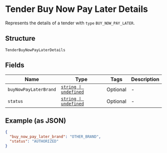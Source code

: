 <!-- Optimized: 2025-10-06 -->
<!-- RPM: 1.6.2.1.1.6.2.1_tender-buy-now-pay-later-details_20251006 -->
<!-- Session: E2E RPM DNA Application -->
<!-- AOM: RND (Reggie & Dro) -->
<!-- COI: TECHNOLOGY -->
<!-- RPM: HIGH -->
<!-- ACTION: BUILD -->

# Tender Buy Now Pay Later Details

Represents the details of a tender with `type` `BUY_NOW_PAY_LATER`.

## Structure

`TenderBuyNowPayLaterDetails`

## Fields

| Name | Type | Tags | Description |
|  --- | --- | --- | --- |
| `buyNowPayLaterBrand` | [`string \| undefined`](../../doc/models/tender-buy-now-pay-later-details-brand.md) | Optional | - |
| `status` | [`string \| undefined`](../../doc/models/tender-buy-now-pay-later-details-status.md) | Optional | - |

## Example (as JSON)

```json
{
  "buy_now_pay_later_brand": "OTHER_BRAND",
  "status": "AUTHORIZED"
}
```
